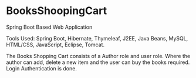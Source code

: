 # BooksShoopingCart

Spring Boot Based Web Application

Tools Used: Spring Boot, Hibernate, Thymeleaf, J2EE, Java Beans, MySQL, HTML/CSS, JavaScript, Eclipse, Tomcat.

The Books Shopping Cart consists of a Author role and user role. Where the author can add, delete a new item and the user can buy the books required.
Login Authentication is done.
